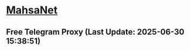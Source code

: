 
# [MahsaNet](https://t.me/mahsa_net)
## Free Telegram Proxy (Last Update: 2025-06-30 15:38:51)

    